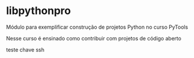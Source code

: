# libpythonpro
Módulo para exemplificar construção de projetos Python no curso PyTools

Nesse curso é ensinado como contribuir com projetos de código aberto

teste chave ssh